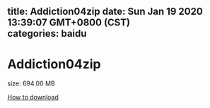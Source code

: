 
title: Addiction04zip
date: Sun Jan 19 2020 13:39:07 GMT+0800 (CST)    
categories: baidu
---

# Addiction04zip
size: 694.00 MB
 
 

[How to download](https://bpcam.bemobtrk.com/go/2ceec3aa-1ca2-46d6-b9ff-aaa5c184517c?jno=4187)